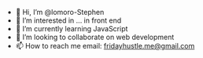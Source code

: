 - 👋 Hi, I’m @lomoro-Stephen
- 👀 I’m interested in ... in front end
- 🌱 I’m currently learning JavaScript
- 💞️ I’m looking to collaborate on web development
- 📫 How to reach me email: fridayhustle.me@gmail.com

<!---
lomoro-Stephen/lomoro-Stephen is a ✨ special ✨ repository because its `README.md` (this file) appears on your GitHub profile.
You can click the Preview link to take a look at your changes.
--->

